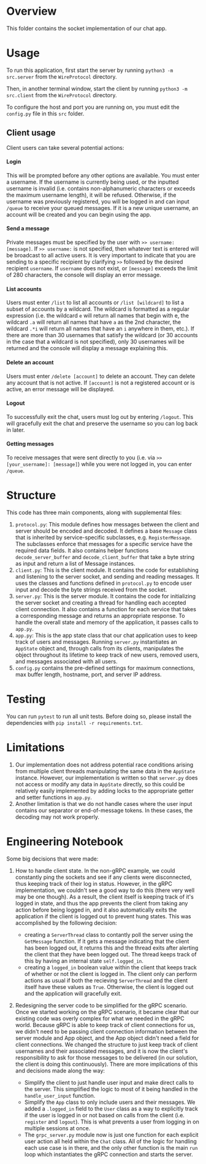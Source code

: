 # Overview
This folder contains the socket implementation of our chat app.

# Usage
To run this application, first start the server by running `python3 -m src.server` from the `WireProtocol` directory.

Then, in another terminal window, start the client by running `python3 -m src.client` from the `WireProtocol` directory.

To configure the host and port you are running on, you must edit the `config.py` file in this `src` folder. 

## Client usage

Client users can take several potential actions:

#### Login 
This will be prompted before any other options are available. You must enter a username. If the username is currently being used, or the inputted username is invalid (i.e. contains non-alphanumeric characters or exceeds the maximum username length), it will be refused. Otherwise, if the username was previously registered, you will be logged in and can input `/queue` to receive your queued messages. If it is a new unique username, an account will be created and you can begin using the app.

#### Send a message

Private messages must be specified by the user with `>> username: [message]`. If `>> username:` is not specified, then whatever text is entered will be broadcast to all active users. It is very important to indicate that you are sending to a specific recipient by clarifying `>>` followed by the desired recipient `username`. If `username` does not exist, or `[message]` exceeds the limit of 280 characters, the console will display an error message.  

#### List accounts

Users must enter `/list` to list all accounts or `/list [wildcard]` to list a subset of accounts by a wildcard. The wildcard is formatted as a regular expression (i.e. the wildcard `e` will return all names that begin with e, the wildcard `.a` will return all names that have `a` as the 2nd character, the wildcard `.*i` will return all names that have an `i` anywhere in them, etc.). If there are more than 30 usernames that satisfy the wildcard (or 30 accounts in the case that a wildcard is not specified), only 30 usernames will be returned and the console will display a message explaining this.

#### Delete an account

Users must enter `/delete [account]` to delete an account. They can delete any account that is not active. If `[account]` is not a registered account or is active, an error message will be displayed.

#### Logout

To successfully exit the chat, users must log out by entering `/logout`. This will gracefully exit the chat and preserve the username so you can log back in later. 

#### Getting messages

To receive messages that were sent directly to you (i.e. via `>>[your_username]: [message]`) while you were not logged in, you can enter `/queue`.

# Structure

This code has three main components, along with supplemental files:

1) `protocol.py`: This module defines how messages between the client and server should be encoded and decoded. It defines a base `Message` class that is inherited by service-specific subclasses, e.g. `RegisterMessage`. The subclasses enforce that messages for a specific service have the required data fields. It also contains helper functions `decode_server_buffer` and `decode_client_buffer` that take a byte string as input and return a list of Message instances.
2) `client.py`: This is the client module. It contains the code for establishing and listening to the server socket, and sending and reading messages. It uses the classes and functions defined in `protocol.py` to encode user input and decode the byte strings received from the socket. 
3) `server.py`: This is the server module. It contains the code for initializing the server socket and creating a thread for handling each accepted client connection. It also contains a function for each service that takes a corresponding message and returns an appropriate response. To handle the overall state and memory of the application, it passes calls to `app.py`.
4) `app.py`: This is the app state class that our chat application uses to keep track of users and messages. Running `server.py` instantiates an `AppState` object and, through calls from its clients, manipulates the object throughout its lifetime to keep track of new users, removed users, and messages associated with all users. 
5) `config.py` contains the pre-defined settings for maximum connections, max buffer length, hostname, port, and server IP address.

# Testing
You can run `pytest` to run all unit tests. Before doing so, please install the dependencies with `pip install -r requirements.txt`.

# Limitations

1) Our implementation does not address potential race conditions arising from multiple client threads manipulating the same data in the `AppState` instance. However, our implementation is written so that `server.py` does not access or modify any data in `AppState` directly, so this could be relatively easily implemented by adding locks to the appropriate getter and setter functions in `app.py`.
2) Another limitation is that we do not handle cases where the user input contains our separator or end-of-message tokens. In these cases, the decoding may not work properly.

# Engineering Notebook

Some big decisions that were made:

1) How to handle client state. In the non-gRPC example, we could constantly ping the sockets and see if any clients were disconnected, thus keeping track of their log in status. However, in the gRPC implementation, we couldn't see a good way to do this (there very well may be one though). As a result, the client itself is keeping track of it's logged in state, and thus the app prevents the client from taking any action before being logged in, and it also automatically exits the application if the client is logged out to prevent hung states. This was accomplished by the following decision:
    - creating a `ServerThread` class to contantly poll the server using the `GetMessage` function. If it gets a message indicating that the client has been logged out, it returns this and the thread exits after alerting the client that they have been logged out. The thread keeps track of this by having an internal state `self.logged_in`.
    - creating a `logged_in` boolean value within the client that keeps track of whether or not the client is logged in. The client only can perform actions as usual if both the recieving `ServerThread` and the client itself have these values as `True`. Otherwise, the client is logged out and the application will gracefully exit. 

2) Redesigning the server code to be simplified for the gRPC scenario. Once we started working on the gRPC scenario, it became clear that our existing code was overly complex for what we needed in the gRPC world. Because gRPC is able to keep track of client connections for us, we didn't need to be passing client connection information between the server module and App object, and the App object didn't need a field for client connections. We changed the structure to just keep track of client usernames and their associated messages, and it is now the client's responsibility to ask for those messages to be delivered (in our solution, the client is doing this continuously). There are more implications of this and decisions made along the way:
    - Simplify the client to just handle user input and make direct calls to the server. This simplified the logic to most of it being handled in the `handle_user_input` function. 
    - Simplify the `App` class to only include users and their messages. We added a `.logged_in` field to the `User` class as a way to explicitly track if the user is logged in or not based on calls from the client (i.e. `register` and `logout`). This is what prevents a user from logging in on multiple sessions at once. 
    - The `grpc_server.py` module now is just one function for each explicit user action all held within the `Chat` class. All of the logic for handling each use case is in there, and the only other function is the main `run` loop which instantiates the gRPC connection and starts the server. 